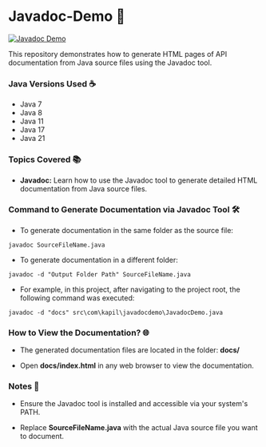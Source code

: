 # Javadoc-Demo 🚀

[![Javadoc Demo](https://img.shields.io/badge/Javadoc-Demo-blue.svg)](#)

This repository demonstrates how to generate HTML pages of API documentation from Java source files using the Javadoc tool.

### Java Versions Used ☕️

- Java 7
- Java 8
- Java 11
- Java 17
- Java 21

### Topics Covered 📚

- **Javadoc:** Learn how to use the Javadoc tool to generate detailed HTML documentation from Java source files.

### Command to Generate Documentation via Javadoc Tool 🛠️

- To generate documentation in the same folder as the source file:

```console
javadoc SourceFileName.java
```

- To generate documentation in a different folder:

```console
javadoc -d "Output Folder Path" SourceFileName.java
```

- For example, in this project, after navigating to the project root, the following command was executed:

```console
javadoc -d "docs" src\com\kapil\javadocdemo\JavadocDemo.java
```

### How to View the Documentation? 🌐

- The generated documentation files are located in the folder: <strong>docs/</strong>

- Open <strong>docs/index.html</strong> in any web browser to view the documentation.

### Notes 📝

- Ensure the Javadoc tool is installed and accessible via your system's PATH.

- Replace <strong>SourceFileName.java</strong> with the actual Java source file you want to document.
